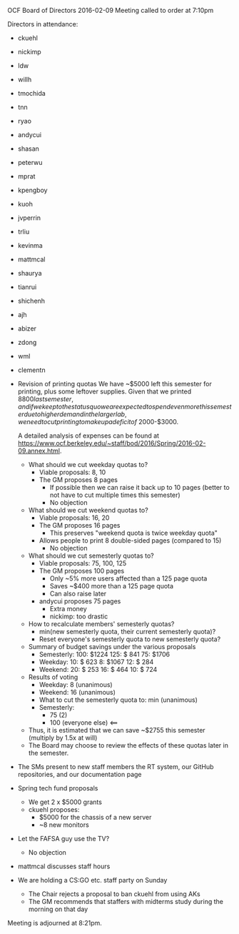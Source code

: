 OCF Board of Directors
2016-02-09
Meeting called to order at 7:10pm

Directors in attendance:
 - ckuehl
 - nickimp
 - ldw
 - willh
 - tmochida
 - tnn
 - ryao
 - andycui
 - shasan
 - peterwu
 - mprat
 - kpengboy
 - kuoh
 - jvperrin
 - trliu
 - kevinma
 - mattmcal
 - shaurya
 - tianrui
 - shichenh
 - ajh
 - abizer
 - zdong
 - wml
 - clementn

 - Revision of printing quotas
    We have ~$5000 left this semester for printing, plus some leftover supplies.
    Given that we printed $8800 last semester, and if we keep to the status quo
    we are expected to spend even more this semester due to higher demand in the
    larger lab, we need to cut printing to make up a deficit of ~$2000-$3000.

    A detailed analysis of expenses can be found at
    https://www.ocf.berkeley.edu/~staff/bod/2016/Spring/2016-02-09.annex.html.

    - What should we cut weekday quotas to?
       - Viable proposals: 8, 10
       - The GM proposes 8 pages
          - If possible then we can raise it back up to 10 pages (better to not
            have to cut multiple times this semester)
          - No objection
    - What should we cut weekend quotas to?
       - Viable proposals: 16, 20
       - The GM proposes 16 pages
       	  - This preserves "weekend quota is twice weekday quota"
	  - Allows people to print 8 double-sided pages (compared to 15)
          - No objection
    - What should we cut semesterly quotas to?
       - Viable proposals: 75, 100, 125
       - The GM proposes 100 pages
          - Only ~5% more users affected than a 125 page quota
          - Saves ~$400 more than a 125 page quota
          - Can also raise later
       - andycui proposes 75 pages
          - Extra money
          - nickimp: too drastic
    - How to recalculate members' semesterly quotas?
       - min(new semesterly quota, their current semesterly quota)?
       - Reset everyone's semesterly quota to new semesterly quota?
    - Summary of budget savings under the various proposals
       - Semesterly:
           100: $1224
           125: $ 841
            75: $1706
       - Weekday:
            10: $ 623
             8: $1067
            12: $ 284
       - Weekend:
            20: $ 253
            16: $ 464
            10: $ 724
    - Results of voting
       - Weekday: 8 (unanimous)
       - Weekend: 16 (unanimous)
       - What to cut the semesterly quota to: min (unanimous)
       - Semesterly:
          - 75 (2)
          - 100 (everyone else) <==
    - Thus, it is estimated that we can save ~$2755 this semester (multiply by
      1.5x at will)
    - The Board may choose to review the effects of these quotas later in the
      semester.
 - The SMs present to new staff members the RT system, our GitHub repositories,
   and our documentation page
 - Spring tech fund proposals
    - We get 2 x $5000 grants
    - ckuehl proposes:
       - $5000 for the chassis of a new server
       - ~8 new monitors
 - Let the FAFSA guy use the TV?
    - No objection
 - mattmcal discusses staff hours
 - We are holding a CS:GO etc. staff party on Sunday
    - The Chair rejects a proposal to ban ckuehl from using AKs
    - The GM recommends that staffers with midterms study during the morning
      on that day

Meeting is adjourned at 8:21pm.
